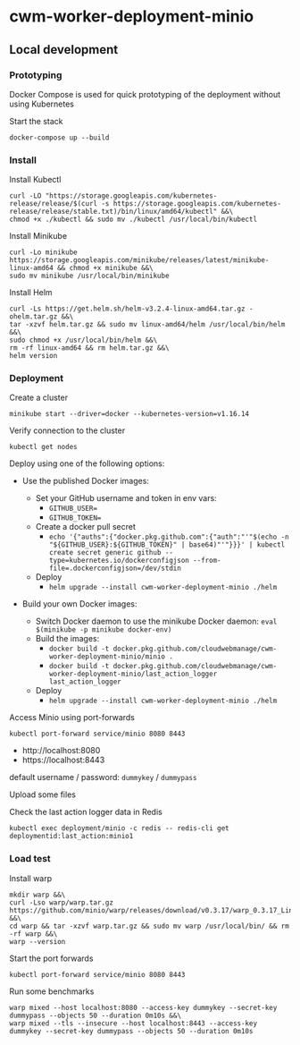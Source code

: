 # cwm-worker-deployment-minio

## Local development

### Prototyping

Docker Compose is used for quick prototyping of the deployment without using Kubernetes

Start the stack

```
docker-compose up --build
```

### Install

Install Kubectl

```
curl -LO "https://storage.googleapis.com/kubernetes-release/release/$(curl -s https://storage.googleapis.com/kubernetes-release/release/stable.txt)/bin/linux/amd64/kubectl" &&\
chmod +x ./kubectl && sudo mv ./kubectl /usr/local/bin/kubectl
```

Install Minikube

```
curl -Lo minikube https://storage.googleapis.com/minikube/releases/latest/minikube-linux-amd64 && chmod +x minikube &&\
sudo mv minikube /usr/local/bin/minikube
```

Install Helm

```
curl -Ls https://get.helm.sh/helm-v3.2.4-linux-amd64.tar.gz -ohelm.tar.gz &&\
tar -xzvf helm.tar.gz && sudo mv linux-amd64/helm /usr/local/bin/helm &&\
sudo chmod +x /usr/local/bin/helm &&\
rm -rf linux-amd64 && rm helm.tar.gz &&\
helm version
```

### Deployment

Create a cluster

```
minikube start --driver=docker --kubernetes-version=v1.16.14
```

Verify connection to the cluster

```
kubectl get nodes
```

Deploy using one of the following options:

* Use the published Docker images:
  * Set your GitHub username and token in env vars:
    * `GITHUB_USER=`
    * `GITHUB_TOKEN=`
  * Create a docker pull secret
    * `echo '{"auths":{"docker.pkg.github.com":{"auth":"'"$(echo -n "${GITHUB_USER}:${GITHUB_TOKEN}" | base64)"'"}}}' | kubectl create secret generic github --type=kubernetes.io/dockerconfigjson --from-file=.dockerconfigjson=/dev/stdin`
  * Deploy
    * `helm upgrade --install cwm-worker-deployment-minio ./helm`

* Build your own Docker images:
  * Switch Docker daemon to use the minikube Docker daemon: `eval $(minikube -p minikube docker-env)`
  * Build the images:
    * `docker build -t docker.pkg.github.com/cloudwebmanage/cwm-worker-deployment-minio/minio .`
    * `docker build -t docker.pkg.github.com/cloudwebmanage/cwm-worker-deployment-minio/last_action_logger last_action_logger`
  * Deploy
    * `helm upgrade --install cwm-worker-deployment-minio ./helm`

Access Minio using port-forwards

```
kubectl port-forward service/minio 8080 8443
```

* http://localhost:8080
* https://localhost:8443

default username / password: `dummykey` / `dummypass`

Upload some files

Check the last action logger data in Redis

```
kubectl exec deployment/minio -c redis -- redis-cli get deploymentid:last_action:minio1
```

### Load test

Install warp

```
mkdir warp &&\
curl -Lso warp/warp.tar.gz https://github.com/minio/warp/releases/download/v0.3.17/warp_0.3.17_Linux_x86_64.tar.gz &&\
cd warp && tar -xzvf warp.tar.gz && sudo mv warp /usr/local/bin/ && rm -rf warp &&\
warp --version
```

Start the port forwards

```
kubectl port-forward service/minio 8080 8443
```

Run some benchmarks

```
warp mixed --host localhost:8080 --access-key dummykey --secret-key dummypass --objects 50 --duration 0m10s &&\
warp mixed --tls --insecure --host localhost:8443 --access-key dummykey --secret-key dummypass --objects 50 --duration 0m10s
```


